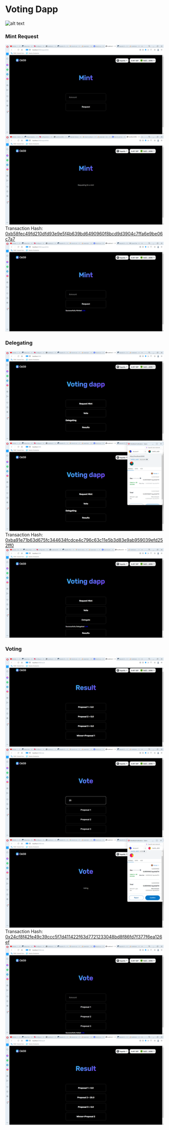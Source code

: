 # Voting Dapp
![alt text](app/app.png)
### Mint Request
![alt text](images/minter.png)
![alt text](images/minting.png)
Transaction Hash: [0xb58fec49fd210dfd93e9e5f4b639bd6490960f8bcd9d3904c7ffa6e9be06c7a7](https://sepolia.etherscan.io/tx/0xb58fec49fd210dfd93e9e5f4b639bd6490960f8bcd9d3904c7ffa6e9be06c7a7 )\
![alt text](images/minted.png)

### Delegating
![alt text](images/delegating1.png)
![alt text](images/delegating2.png)
Transaction Hash: [0xba91e71b63d675fc344634fcdce4c796c63c11e5b3d83e9ab959039efd252ff0](https://sepolia.etherscan.io/tx/0xba91e71b63d675fc344634fcdce4c796c63c11e5b3d83e9ab959039efd252ff0 )\
![alt text](images/delegated.png)

### Voting
![alt text](images/before.png)
![alt text](images/voting1.png)
![alt text](images/voting2.png)
Transaction Hash: [0x24cf8f42fe49c39ccc5f7d411422f63d7721233048bd8f86fd7f377f6ea126ef](https://sepolia.etherscan.io/tx/0x24cf8f42fe49c39ccc5f7d411422f63d7721233048bd8f86fd7f377f6ea126ef)\
![alt text](images/after1.png)
![alt text](images/after2.png)